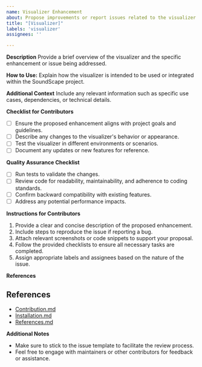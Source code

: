 ```yaml
---
name: Visualizer Enhancement
about: Propose improvements or report issues related to the visualizer
title: "[Visualizer]"
labels: 'visualizer'
assignees: ''

---
```


**Description**
Provide a brief overview of the visualizer and the specific enhancement or issue being addressed.

**How to Use:**
Explain how the visualizer is intended to be used or integrated within the SoundScape project.

**Additional Context**
Include any relevant information such as specific use cases, dependencies, or technical details.

**Checklist for Contributors**
- [ ] Ensure the proposed enhancement aligns with project goals and guidelines.
- [ ] Describe any changes to the visualizer's behavior or appearance.
- [ ] Test the visualizer in different environments or scenarios.
- [ ] Document any updates or new features for reference.

**Quality Assurance Checklist**
- [ ] Run tests to validate the changes.
- [ ] Review code for readability, maintainability, and adherence to coding standards.
- [ ] Confirm backward compatibility with existing features.
- [ ] Address any potential performance impacts.

**Instructions for Contributors**
1. Provide a clear and concise description of the proposed enhancement.
2. Include steps to reproduce the issue if reporting a bug.
3. Attach relevant screenshots or code snippets to support your proposal.
4. Follow the provided checklists to ensure all necessary tasks are completed.
5. Assign appropriate labels and assignees based on the nature of the issue.

**References**
## References
- [Contribution.md](https://github.com/Soumya-Kushwaha/SoundScape/blob/main/Contribution.md)
- [Installation.md](https://github.com/Soumya-Kushwaha/SoundScape/blob/main/Installation.md)
- [References.md](https://github.com/Soumya-Kushwaha/SoundScape/blob/main/References.md)

**Additional Notes**
- Make sure to stick to the issue template to facilitate the review process.
- Feel free to engage with maintainers or other contributors for feedback or assistance.

